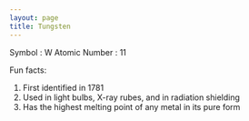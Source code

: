 ```yaml
---
layout: page
title: Tungsten
---
```


Symbol : W
Atomic Number : 11

Fun facts:

1. First identified in 1781
2. Used in light bulbs, X-ray rubes, and in radiation shielding
3. Has the highest melting point of any metal in its pure form